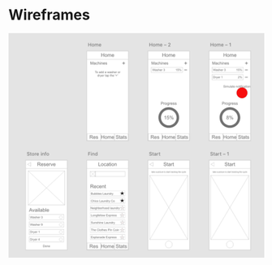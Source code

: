# Wireframes

![alt text](https://github.com/UsabilityEngineering/Whirlpool/blob/master/phase2/Pictures/comp_one.png?raw=true)

